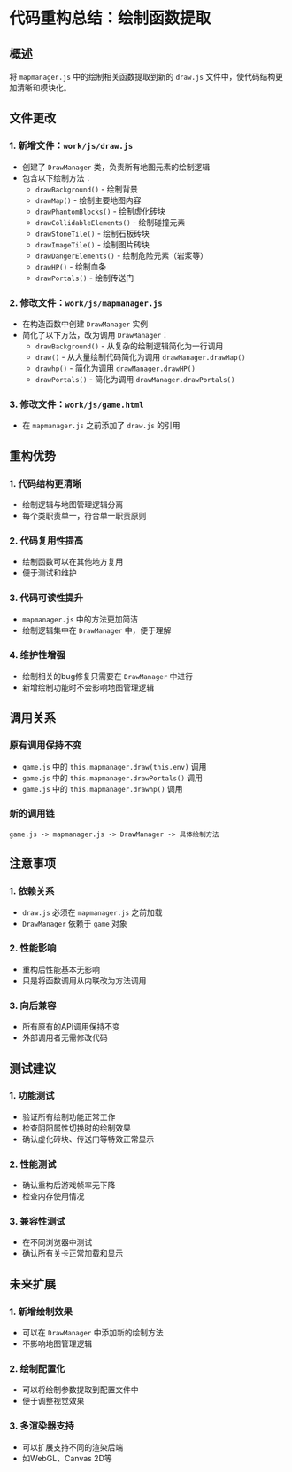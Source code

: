 # 代码重构总结：绘制函数提取

## 概述
将 `mapmanager.js` 中的绘制相关函数提取到新的 `draw.js` 文件中，使代码结构更加清晰和模块化。

## 文件更改

### 1. 新增文件：`work/js/draw.js`
- 创建了 `DrawManager` 类，负责所有地图元素的绘制逻辑
- 包含以下绘制方法：
  - `drawBackground()` - 绘制背景
  - `drawMap()` - 绘制主要地图内容
  - `drawPhantomBlocks()` - 绘制虚化砖块
  - `drawCollidableElements()` - 绘制碰撞元素
  - `drawStoneTile()` - 绘制石板砖块
  - `drawImageTile()` - 绘制图片砖块
  - `drawDangerElements()` - 绘制危险元素（岩浆等）
  - `drawHP()` - 绘制血条
  - `drawPortals()` - 绘制传送门

### 2. 修改文件：`work/js/mapmanager.js`
- 在构造函数中创建 `DrawManager` 实例
- 简化了以下方法，改为调用 `DrawManager`：
  - `drawBackground()` - 从复杂的绘制逻辑简化为一行调用
  - `draw()` - 从大量绘制代码简化为调用 `drawManager.drawMap()`
  - `drawhp()` - 简化为调用 `drawManager.drawHP()`
  - `drawPortals()` - 简化为调用 `drawManager.drawPortals()`

### 3. 修改文件：`work/js/game.html`
- 在 `mapmanager.js` 之前添加了 `draw.js` 的引用

## 重构优势

### 1. **代码结构更清晰**
- 绘制逻辑与地图管理逻辑分离
- 每个类职责单一，符合单一职责原则

### 2. **代码复用性提高**
- 绘制函数可以在其他地方复用
- 便于测试和维护

### 3. **代码可读性提升**
- `mapmanager.js` 中的方法更加简洁
- 绘制逻辑集中在 `DrawManager` 中，便于理解

### 4. **维护性增强**
- 绘制相关的bug修复只需要在 `DrawManager` 中进行
- 新增绘制功能时不会影响地图管理逻辑

## 调用关系

### 原有调用保持不变
- `game.js` 中的 `this.mapmanager.draw(this.env)` 调用
- `game.js` 中的 `this.mapmanager.drawPortals()` 调用
- `game.js` 中的 `this.mapmanager.drawhp()` 调用

### 新的调用链
```
game.js -> mapmanager.js -> DrawManager -> 具体绘制方法
```

## 注意事项

### 1. **依赖关系**
- `draw.js` 必须在 `mapmanager.js` 之前加载
- `DrawManager` 依赖于 `game` 对象

### 2. **性能影响**
- 重构后性能基本无影响
- 只是将函数调用从内联改为方法调用

### 3. **向后兼容**
- 所有原有的API调用保持不变
- 外部调用者无需修改代码

## 测试建议

### 1. **功能测试**
- 验证所有绘制功能正常工作
- 检查阴阳属性切换时的绘制效果
- 确认虚化砖块、传送门等特效正常显示

### 2. **性能测试**
- 确认重构后游戏帧率无下降
- 检查内存使用情况

### 3. **兼容性测试**
- 在不同浏览器中测试
- 确认所有关卡正常加载和显示

## 未来扩展

### 1. **新增绘制效果**
- 可以在 `DrawManager` 中添加新的绘制方法
- 不影响地图管理逻辑

### 2. **绘制配置化**
- 可以将绘制参数提取到配置文件中
- 便于调整视觉效果

### 3. **多渲染器支持**
- 可以扩展支持不同的渲染后端
- 如WebGL、Canvas 2D等
